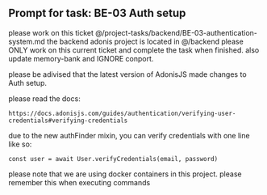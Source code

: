 ## Prompt for task: BE-03 Auth setup
please work on this ticket @/project-tasks/backend/BE-03-authentication-system.md 
the backend adonis project is located in @/backend
please ONLY work on this current ticket and complete the task when finished. also update memory-bank and IGNORE conport.

please be adivised that the latest version of AdonisJS made changes to Auth setup.

please read the docs:
```
https://docs.adonisjs.com/guides/authentication/verifying-user-credentials#verifying-credentials
```

due to the new authFinder mixin, you can verify credentials with one line like so:
 ```
 const user = await User.verifyCredentials(email, password)
 ```

please note that we are using docker containers in this project. please remember this when executing commands